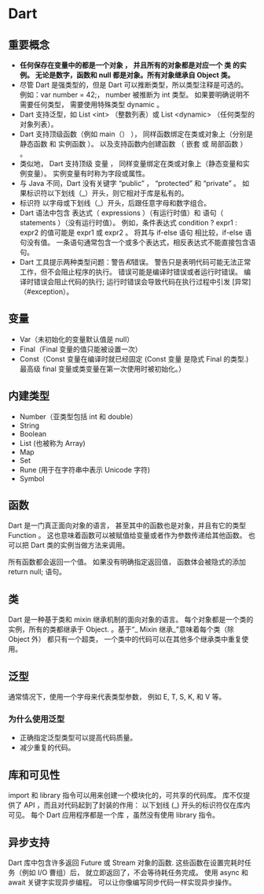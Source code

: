 # Dart

## 重要概念

- **任何保存在变量中的都是一个对象 ， 并且所有的对象都是对应一个 类 的实例。 无论是数字，函数和 null 都是对象。所有对象继承自 Object 类。**
- 尽管 Dart 是强类型的，但是 Dart 可以推断类型，所以类型注释是可选的。 例如：var number = 42;， number 被推断为 int 类型。 如果要明确说明不需要任何类型， 需要使用特殊类型 dynamic 。
- Dart 支持泛型，如 List \<int> （整数列表）或 List \<dynamic> （任何类型的对象列表）。
- Dart 支持顶级函数（例如 main（） ）， 同样函数绑定在类或对象上（分别是 静态函数 和 实例函数 ）。 以及支持函数内创建函数 （ 嵌套 或 局部函数 ） 。
- 类似地， Dart 支持顶级 变量 ， 同样变量绑定在类或对象上（静态变量和实例变量）。 实例变量有时称为字段或属性。
- 与 Java 不同，Dart 没有关键字 “public” ， “protected” 和 “private” 。 如果标识符以下划线（\_）开头，则它相对于库是私有的。
- 标识符 以字母或下划线（\_）开头，后跟任意字母和数字组合。
- Dart 语法中包含 表达式（ expressions ）（有运行时值）和 语句（ statements ）（没有运行时值）。 例如，条件表达式 condition ? expr1 : expr2 的值可能是 expr1 或 expr2 。 将其与 if-else 语句 相比较，if-else 语句没有值。 一条语句通常包含一个或多个表达式，相反表达式不能直接包含语句。
- Dart 工具提示两种类型问题：警告*和*错误。 警告只是表明代码可能无法正常工作，但不会阻止程序的执行。 错误可能是编译时错误或者运行时错误。 编译时错误会阻止代码的执行; 运行时错误会导致代码在执行过程中引发 [异常]（#exception）。

## 变量

- Var（未初始化的变量默认值是 null）
- Final（Final 变量的值只能被设置一次）
- Const（Const 变量在编译时就已经固定 (Const 变量 是隐式 Final 的类型.) 最高级 final 变量或类变量在第一次使用时被初始化。）

## 内建类型

- Number（亚类型包括 int 和 double）
- String
- Boolean
- List (也被称为 Array)
- Map
- Set
- Rune (用于在字符串中表示 Unicode 字符)
- Symbol

## 函数

Dart 是一门真正面向对象的语言， 甚至其中的函数也是对象，并且有它的类型 Function 。 这也意味着函数可以被赋值给变量或者作为参数传递给其他函数。 也可以把 Dart 类的实例当做方法来调用。

所有函数都会返回一个值。 如果没有明确指定返回值， 函数体会被隐式的添加 return null; 语句。

## 类

Dart 是一种基于类和 mixin 继承机制的面向对象的语言。 每个对象都是一个类的实例，所有的类都继承于 Object. 。基于“_ Mixin 继承_”意味着每个类（除 Object 外） 都只有一个超类， 一个类中的代码可以在其他多个继承类中重复使用。

## 泛型

通常情况下，使用一个字母来代表类型参数， 例如 E, T, S, K, 和 V 等。

### 为什么使用泛型

- 正确指定泛型类型可以提高代码质量。
- 减少重复的代码。

## 库和可见性

import 和 library 指令可以用来创建一个模块化的，可共享的代码库。 库不仅提供了 API ，而且对代码起到了封装的作用： 以下划线 (\_) 开头的标识符仅在库内可见。 每个 Dart 应用程序都是一个库 ，虽然没有使用 library 指令。

## 异步支持

Dart 库中包含许多返回 Future 或 Stream 对象的函数. 这些函数在设置完耗时任务（例如 I/O 曹组）后， 就立即返回了，不会等待耗任务完成。 使用 async 和 await 关键字实现异步编程。 可以让你像编写同步代码一样实现异步操作。

